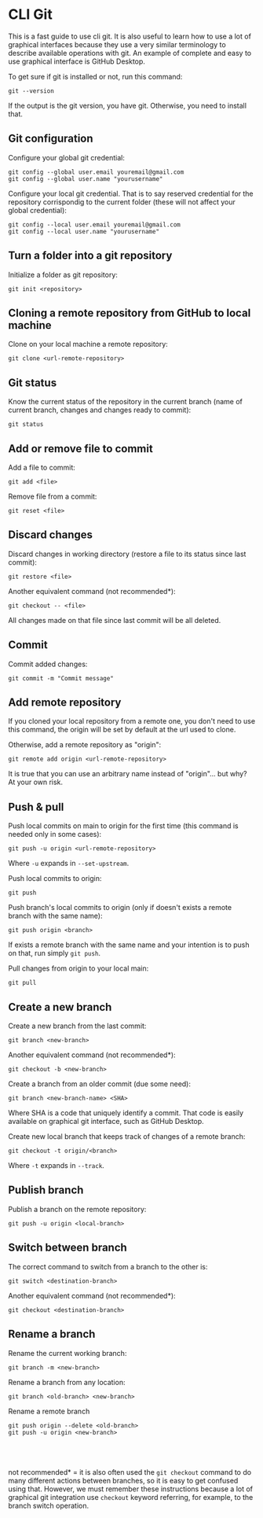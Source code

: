 # CLI Git
This is a fast guide to use cli git. It is also useful to learn how to use a lot of graphical interfaces because they use a very similar terminology to describe available operations with git. An example of complete and easy to use graphical interface is GitHub Desktop.

To get sure if git is installed or not, run this command:
```
git --version
```
If the output is the git version, you have git. Otherwise, you need to install that.
## Git configuration
Configure your global git credential:
```
git config --global user.email youremail@gmail.com
git config --global user.name "yourusername"
```
Configure your local git credential. That is to say reserved credential for the repository corrispondig to the current folder (these will not affect your global credential):
```
git config --local user.email youremail@gmail.com
git config --local user.name "yourusername"
```
## Turn a folder into a git repository
Initialize a folder as git repository:
```
git init <repository>
```
## Cloning a remote repository from GitHub to local machine
Clone on your local machine a remote repository:
```
git clone <url-remote-repository>
```
## Git status
Know the current status of the repository in the current branch (name of current branch, changes and changes ready to commit):
```
git status
```
## Add or remove file to commit
Add a file to commit:
```
git add <file>
```
Remove file from a commit:
```
git reset <file>
```
## Discard changes
Discard changes in working directory (restore a file to its status since last commit):
```
git restore <file>
```
Another equivalent command (not recommended*):
```
git checkout -- <file>
```
All changes made on that file since last commit will be all deleted.
## Commit
Commit added changes:
```
git commit -m "Commit message"
```
## Add remote repository
If you cloned your local repository from a remote one, you don't need to use this command, the origin will be set by default at the url used to clone.

Otherwise, add a remote repository as "origin":
```
git remote add origin <url-remote-repository>
```
It is true that you can use an arbitrary name instead of "origin"... but why? At your own risk.
## Push & pull
Push local commits on main to origin for the first time (this command is needed only in some cases):
```
git push -u origin <url-remote-repository>
```
Where ```-u``` expands in ```--set-upstream```.

Push local commits to origin:
```
git push
```
Push branch's local commits to origin (only if doesn't exists a remote branch with the same name):
```
git push origin <branch>
```
If exists a remote branch with the same name and your intention is to push on that, run simply ```git push```.

Pull changes from origin to your local main:
```
git pull
```
## Create a new branch
Create a new branch from the last commit:
```
git branch <new-branch>
```
Another equivalent command (not recommended*):
```
git checkout -b <new-branch>
```
Create a branch from an older commit (due some need):
```
git branch <new-branch-name> <SHA>
```
Where SHA is a code that uniquely identify a commit. That code is easily available on graphical git interface, such as GitHub Desktop.

Create new local branch that keeps track of changes of a remote branch:
```
git checkout -t origin/<branch>
```
Where ```-t``` expands in ```--track```.
## Publish branch
Publish a branch on the remote repository:
```
git push -u origin <local-branch>
```
## Switch between branch
The correct command to switch from a branch to the other is:
```
git switch <destination-branch>
```
Another equivalent command (not recommended*):
```
git checkout <destination-branch>
```
## Rename a branch
Rename the current working branch:
```
git branch -m <new-branch>
```
Rename a branch from any location:
```
git branch <old-branch> <new-branch>
```
Rename a remote branch
```
git push origin --delete <old-branch>
git push -u origin <new-branch>
```
\
\
\
not recommended* = it is also often used the ```git checkout``` command to do many different actions between branches, so it is easy to get confused using that. However, we must remember these instructions because a lot of graphical git integration use ```checkout``` keyword referring, for example, to the branch switch operation.